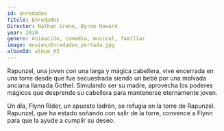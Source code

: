 ```yaml
---
id: enredados
Título: Enredados
Director: Nathan Greno, Byron Howard
year: 2010
genero: Animación, comedia, musical, familiar
image: movies/Enredados_portada.jpg
albumId: album_03
---
```

Rapunzel, una joven con una larga y mágica cabellera, vive encerrada en una torre desde que fue secuestrada siendo un bebé por una malvada anciana llamada Gothel. Simulando ser su madre, aprovecha los poderes mágicos que desprende su cabellera para mantenerse eternamente joven.

Un día, Flynn Rider, un apuesto ladrón, se refugia en la torre de Rapunzel. Rapunzel, que ha estado soñando con salir de la torre, convence a Flynn para que la ayude a cumplir su deseo.